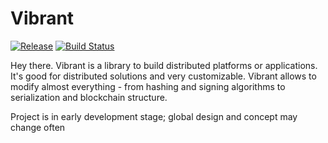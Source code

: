 # Vibrant

[![Release](https://jitpack.io/v/vibrantkt/core.svg)](https://jitpack.io/#vibrantkt/core)
[![Build Status](https://travis-ci.org/vibrantkt/core.svg?branch=master)](https://travis-ci.org/vibrantkt/core)

Hey there. Vibrant is a library to build distributed platforms or applications. It's good for distributed solutions and very customizable. Vibrant allows to modify almost everything - from hashing and signing algorithms to serialization and blockchain structure.

Project is in early development stage; global design and concept may change often
